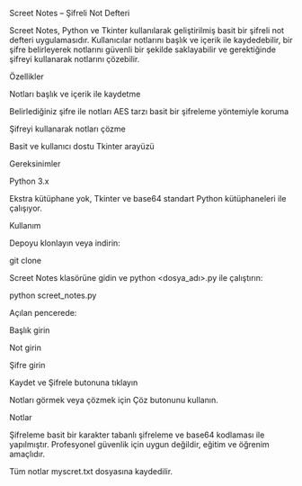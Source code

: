 Screet Notes – Şifreli Not Defteri

Screet Notes, Python ve Tkinter kullanılarak geliştirilmiş basit bir şifreli not defteri uygulamasıdır. Kullanıcılar notlarını başlık ve içerik ile kaydedebilir, bir şifre belirleyerek notlarını güvenli bir şekilde saklayabilir ve gerektiğinde şifreyi kullanarak notlarını çözebilir.

Özellikler

Notları başlık ve içerik ile kaydetme

Belirlediğiniz şifre ile notları AES tarzı basit bir şifreleme yöntemiyle koruma

Şifreyi kullanarak notları çözme

Basit ve kullanıcı dostu Tkinter arayüzü

Gereksinimler

Python 3.x

Ekstra kütüphane yok, Tkinter ve base64 standart Python kütüphaneleri ile çalışıyor.

Kullanım

Depoyu klonlayın veya indirin:

git clone <repository-url>


Screet Notes klasörüne gidin ve python <dosya_adı>.py ile çalıştırın:

python screet_notes.py


Açılan pencerede:

Başlık girin

Not girin

Şifre girin

Kaydet ve Şifrele butonuna tıklayın

Notları görmek veya çözmek için Çöz butonunu kullanın.

Notlar

Şifreleme basit bir karakter tabanlı şifreleme ve base64 kodlaması ile yapılmıştır. Profesyonel güvenlik için uygun değildir, eğitim ve öğrenim amaçlıdır.

Tüm notlar myscret.txt dosyasına kaydedilir.
